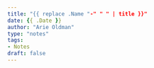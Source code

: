 ```yaml
---
title: "{{ replace .Name "-" " " | title }}"
date: {{ .Date }}
author: "Arie Oldman"
type: "notes"
tags:
- Notes
draft: false
---
```

